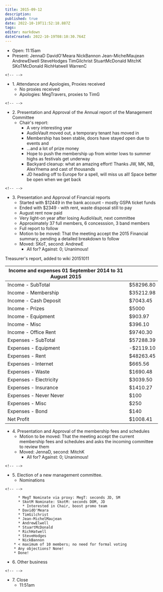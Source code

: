 ```yaml
---
title: 2015-09-12
description: 
published: true
date: 2022-10-19T11:52:18.887Z
tags: 
editor: markdown
dateCreated: 2022-10-19T08:10:30.764Z
---
```


-   Open: 11:15am
-   Present: JennaD DavidO'Meara NickBannon Jean-MichelMaujean AndrewElwell SteveHodges TimGilchrist StuartMcDonald MitchK SKoTMcDonald RichHatwell WarrenC

```{=html}
<!-- -->
```
-   1\. Attendance and Apologies, Proxies received
    -   No proxies received
    -   Apologies: MegTravers, proxies to TimG

```{=html}
<!-- -->
```
-   2\. Presentation and Approval of the Annual report of the Management Committee
    -   Chair's report:
        -   A very interesting year
        -   AudioVault moved out, a temporary tenant has moved in
        -   Membership has been stable, doors have stayed open due to events and
        -   ...and a lot of prize money
        -   Hope to push the membership up from winter lows to summer highs as festivals get underway
        -   Backyard cleanup: what an amazing effort! Thanks JW, MK, NB, AlexYnema and cast of thousands
        -   JD heading off to Europe for a spell, will miss us all! Space better be open when we get back

```{=html}
<!-- -->
```
-   3\. Presentation and Approval of Financial reports
    -   Started with \$12449 in the bank account - mostly GSPA ticket funds
    -   Ended with \$2349 - with rent, waste disposal still to pay
    -   August rent now paid
    -   Very light-on year after losing AudioVault, next committee
    -   Approximately 37 full members, 6 concesssion, 3 band members
    -   Full report to follow
    -   Motion to be moved: That the meeting accept the 2015 Financial summary, pending a detailed breakdown to follow
    -   Moved: SKoT, second: AndrewE
        -   All for? Against: 0; Unanimous!

Treasurer's report, added to wiki 20151011

| Income and expenses 01 September 2014 to 31 August 2015 |            |
|---------------------------------------------------------|------------|
| Income - SubTotal                                       | \$58296.80 |
| Income - Membership                                     | \$35212.98 |
| Income - Cash Deposit                                   | \$7043.45  |
| Income - Prizes                                         | \$5000     |
| Income - Equipment                                      | \$903.97   |
| Income - Misc                                           | \$396.10   |
| Income - Office Rent                                    | \$9740.30  |
| Expenses - SubTotal                                     | \$57288.39 |
| Expenses - Equipment                                    | -\$2119.10 |
| Expenses - Rent                                         | \$48263.45 |
| Expenses - Internet                                     | \$665.56   |
| Expenses - Waste                                        | \$1690.48  |
| Expenses - Electricity                                  | \$3039.50  |
| Expenses - Insurance                                    | \$1410.27  |
| Expenses - Never Never                                  | \$100      |
| Expenses - Misc                                         | \$250      |
| Expenses - Bond                                         | \$140      |
| Net Profit                                              | \$1008.41  |

-   4\. Presentation and Approval of the membership fees and schedules
    -   Motion to be moved: That the meeting accept the current membership fees and schedules and asks the incoming committee to review them
    -   Moved: JennaD, second: MitchK
        -   All for? Against: 0; Unanimous!

```{=html}
<!-- -->
```
-   5\. Election of a new management committee.
    -   Nominations

```{=html}
<!-- -->
```
          * MegT Nominate via proxy: MegT: seconds JD, SM
          * SkotM Nominate: SkotM: seconds DOM, JD
            * Interested in Chair, boost promo team
          * DavidO'Meara
          * TimGilchrist
          * Jean-MichelMaujean
          * AndrewElwell
          * StuartMcDonald
          * RichHatwell
          * SteveHodges
          * NickBannon
        * < maximum of 10 members; no need for formal voting
        * Any objections? None!
        * Done!

-   6\. Other business

```{=html}
<!-- -->
```
-   7\. Close
    -   11:51am
